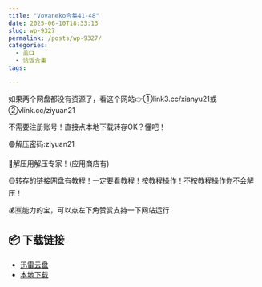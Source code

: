 ```yaml
---
title: "Vovaneko合集41-48"
date: 2025-06-10T18:33:13
slug: wp-9327
permalink: /posts/wp-9327/
categories:
  - 盖📺
  - 恰饭合集
tags:

---
```


如果两个网盘都没有资源了，看这个网站👉①link3.cc/xianyu21或②vlink.cc/ziyuan21

不需要注册账号！直接点本地下载转存OK？懂吧！

🟢解压密码:ziyuan21

🔵解压用解压专家！(应用商店有)

🟡转存的链接网盘有教程！一定要看教程！按教程操作！不按教程操作你不会解压！

💰🈶能力的宝，可以点左下角赞赏支持一下网站运行

## 📦 下载链接
- [迅雷云盘](https://blziyuan21.com/pay-download/9327?key=ddf02ef3f4&down_id=0)
- [本地下载](https://blziyuan21.com/pay-download/9327?key=ddf02ef3f4&down_id=1)

